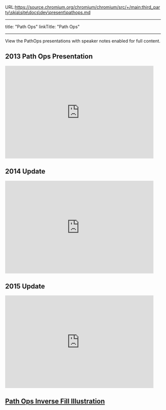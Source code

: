 URL:https://source.chromium.org/chromium/chromium/src/+/main:third_party\skia\site\docs\dev\present\pathops.md

---
title: "Path Ops"
linkTitle: "Path Ops"

---


View the PathOps presentations with speaker notes enabled for full content. 

2013 Path Ops Presentation
------------
<iframe
src="https://docs.google.com/presentation/d/1iEjbQV4o40hoooB9DiAHjH9P9Q5CrVUUnbYdQtQB6_A/embed?start=false&loop=false&delayms=3000"
frameborder="0" width="480" height="299" allowfullscreen="true"
mozallowfullscreen="true" webkitallowfullscreen="true"></iframe>

2014 Update
------------
<iframe
src="https://docs.google.com/presentation/d/1NbmG5W6VW9h5HtjpCVLx4h6SXW0qW7HIwmSfiwzFbrI/embed?start=false&loop=false&delayms=3000"
frameborder="0" width="480" height="299" allowfullscreen="true"
mozallowfullscreen="true" webkitallowfullscreen="true"></iframe>

2015 Update
------------
<iframe
src="https://docs.google.com/presentation/d/1PoZdIx4DqdIvs7ybv-L3EvtxQE2qXuzeOZpSkFJjfhg/embed?start=false&loop=false&delayms=3000"
frameborder="0" width="480" height="299" allowfullscreen="true"
mozallowfullscreen="true" webkitallowfullscreen="true"></iframe>

## [Path Ops Inverse Fill Illustration](https://drive.google.com/file/d/0BwoLUwz9PYkHLWpsaXd0UDdaN00/view?usp=sharing)


